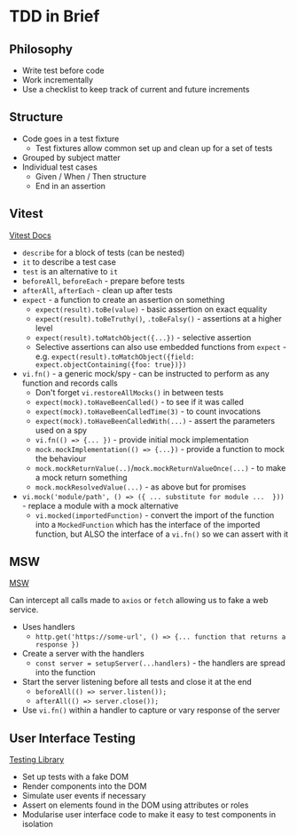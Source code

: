# TDD in Brief

## Philosophy

- Write test before code
- Work incrementally
- Use a checklist to keep track of current and future increments

## Structure

- Code goes in a test fixture
  - Test fixtures allow common set up and clean up for a set of tests
- Grouped by subject matter
- Individual test cases
  - Given / When / Then structure
  - End in an assertion

## Vitest

[Vitest Docs](https://vitest.dev/guide/)

- `describe` for a block of tests (can be nested)
- `it` to describe a test case
- `test` is an alternative to `it`
- `beforeAll`, `beforeEach` - prepare before tests
- `afterAll`, `afterEach` - clean up after tests
- `expect` - a function to create an assertion on something
  - `expect(result).toBe(value)` - basic assertion on exact equality
  - `expect(result).toBeTruthy()`, `.toBeFalsy()` - assertions at a higher level
  - `expect(result).toMatchObject({...})` - selective assertion
  - Selective assertions can also use embedded functions from `expect` - e.g. `expect(result).toMatchObject({field: expect.objectContaining({foo: true})})`
- `vi.fn()` - a generic mock/spy - can be instructed to perform as any function and records calls
  - Don't forget `vi.restoreAllMocks()` in between tests
  - `expect(mock).toHaveBeenCalled()` - to see if it was called
  - `expect(mock).toHaveBeenCalledTime(3)` - to count invocations
  - `expect(mock).toHaveBeenCalledWith(...)` - assert the parameters used on a spy
  - `vi.fn(() => {... })` - provide initial mock implementation
  - `mock.mockImplementation(() => {...})` - provide a function to mock the behaviour
  - `mock.mockReturnValue(..)`/`mock.mockReturnValueOnce(...)` - to make a mock return something
  - `mock.mockResolvedValue(...)` - as above but for promises
- `vi.mock('module/path', () => ({ ... substitute for module ...  }))` - replace a module with a mock alternative
  - `vi.mocked(importedFunction)` - convert the import of the function into a `MockedFunction` which has the interface of the imported function, but ALSO the interface of a `vi.fn()` so we can assert with it
  
## MSW

[MSW](https://mswjs.io/)

Can intercept all calls made to `axios` or `fetch` allowing us to fake a web service.

- Uses handlers
  - `http.get('https://some-url', () => {... function that returns a response })`
- Create a server with the handlers
  - `const server = setupServer(...handlers)` - the handlers are spread into the function
- Start the server listening before all tests and close it at the end
  - `beforeAll(() => server.listen());`
  - `afterAll(() => server.close());`
- Use `vi.fn()` within a handler to capture or vary response of the server

## User Interface Testing

[Testing Library](https://testing-library.com/)

- Set up tests with a fake DOM
- Render components into the DOM
- Simulate user events if necessary
- Assert on elements found in the DOM using attributes or roles
- Modularise user interface code to make it easy to test components in isolation